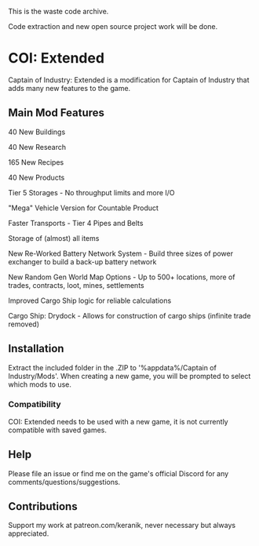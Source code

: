 This is the waste code archive.

Code extraction and new open source project work will be done.

# COI: Extended

Captain of Industry: Extended is a modification for Captain of Industry that adds many new features to the game.

## Main Mod Features

40 New Buildings

40 New Research

165 New Recipes  

40 New Products 

Tier 5 Storages - No throughput limits and more I/O

"Mega" Vehicle Version for Countable Product

Faster Transports - Tier 4 Pipes and Belts

Storage of (almost) all items

New Re-Worked Battery Network System - Build three sizes of power exchanger to build a back-up battery network

New Random Gen World Map Options - Up to 500+ locations, more of trades, contracts, loot, mines, settlements

Improved Cargo Ship logic for reliable calculations

Cargo Ship: Drydock - Allows for construction of cargo ships (infinite trade removed)

## Installation

Extract the included folder in the .ZIP to '%appdata%/Captain of Industry/Mods'.  When creating a new game, you will be prompted to select which mods to use.

### Compatibility

COI: Extended needs to be used with a new game, it is not currently compatible with saved games.

## Help

Please file an issue or find me on the game's official Discord for any comments/questions/suggestions.

## Contributions

Support my work at patreon.com/keranik, never necessary but always appreciated.
